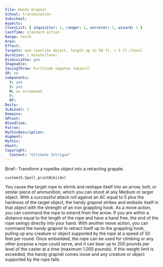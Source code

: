 ```yaml
---
File: Handy Grapnel
School: transmutation
Subschool: 
Aspects: 
ClassList: { inquisitor: 1, ranger: 1, sorcerer: 1, wizard: 1 }
CastTime: standard action
Range: touch
Area: 
Effect: 
Targets: one ropelike object, length up to 50 ft. + 5 ft./level
Duration: 1 minute/level
Dismissible: yes
Shapeable: 
SavingThrow: Fortitude negates (object)
SR: no
Components:
  V: yes
  S: yes
  M: an arrowhead
  F: 
  DF: 
Deity: 
SLALevel: 1
Domains: 
GPCost: 
Bloodline: 
Patron: 
MythicDescription: 
Augment: 
Mythic: 
Haunt: 
Copyright:
  Content: "Ultimate Intrigue"
---
```

Brief:: Transform a ropelike object into a retracting grapple.

```dataviewjs
customJS.Spell.printWiki(dv)
```

You cause the target rope to shrink and reshape itself into an arrow, bolt, or similar piece of ammunition, which you can shoot at any Medium or larger object. With a successful attack roll against an AC equal to 5 plus the hardness of the target object, the handy grapnel strikes and embeds itself in that object with the strength of an iron grappling hook.  As a move action, you can command the rope to extend from the arrow. If you are within a distance equal to the length of the rope and have a hand free, the end of the rope swings directly into your hand. With another move action, you can command the handy grapnel to retract itself up to the grappling hook, pulling up any creature or object supported by the rope at a speed of 50 feet per round.  Once embedded, the rope can be used for climbing or any other purpose a rope could serve, and it can bear up to 200 pounds per level of the caster at a time (maximum 1,000 pounds). If this weight limit is exceeded, the handy grapnel comes loose and any creature or object supported by the rope falls.
